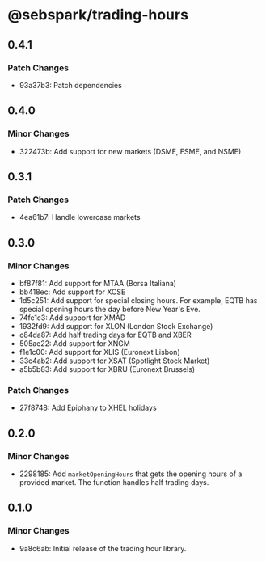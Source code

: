 # @sebspark/trading-hours

## 0.4.1

### Patch Changes

- 93a37b3: Patch dependencies

## 0.4.0

### Minor Changes

- 322473b: Add support for new markets (DSME, FSME, and NSME)

## 0.3.1

### Patch Changes

- 4ea61b7: Handle lowercase markets

## 0.3.0

### Minor Changes

- bf87f81: Add support for MTAA (Borsa Italiana)
- bb418ec: Add support for XCSE
- 1d5c251: Add support for special closing hours. For example, EQTB has special opening hours the day before New Year's Eve.
- 74fe1c3: Add support for XMAD
- 1932fd9: Add support for XLON (London Stock Exchange)
- c84da87: Add half trading days for EQTB and XBER
- 505ae22: Add support for XNGM
- f1e1c00: Add support for XLIS (Euronext Lisbon)
- 33c4ab2: Add support for XSAT (Spotlight Stock Market)
- a5b5b83: Add support for XBRU (Euronext Brussels)

### Patch Changes

- 27f8748: Add Epiphany to XHEL holidays

## 0.2.0

### Minor Changes

- 2298185: Add `marketOpeningHours` that gets the opening hours of a provided market. The function handles half trading days.

## 0.1.0

### Minor Changes

- 9a8c6ab: Initial release of the trading hour library.
